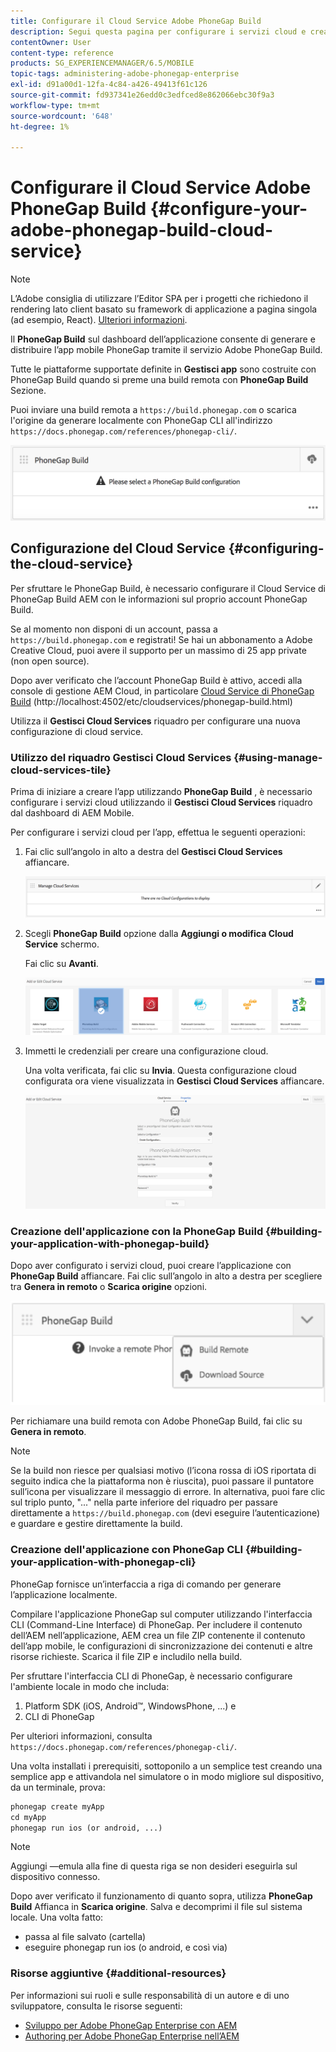 ```yaml
---
title: Configurare il Cloud Service Adobe PhoneGap Build
description: Segui questa pagina per configurare i servizi cloud e creare l’applicazione con PhoneGap Build.
contentOwner: User
content-type: reference
products: SG_EXPERIENCEMANAGER/6.5/MOBILE
topic-tags: administering-adobe-phonegap-enterprise
exl-id: d91a00d1-12fa-4c84-a426-49413f61c126
source-git-commit: fd937341e26edd0c3edfced8e862066ebc30f9a3
workflow-type: tm+mt
source-wordcount: '648'
ht-degree: 1%

---
```


# Configurare il Cloud Service Adobe PhoneGap Build {#configure-your-adobe-phonegap-build-cloud-service}

>[!NOTE]
>
>L’Adobe consiglia di utilizzare l’Editor SPA per i progetti che richiedono il rendering lato client basato su framework di applicazione a pagina singola (ad esempio, React). [Ulteriori informazioni](/help/sites-developing/spa-overview.md).

Il **PhoneGap Build** sul dashboard dell’applicazione consente di generare e distribuire l’app mobile PhoneGap tramite il servizio Adobe PhoneGap Build.

Tutte le piattaforme supportate definite in **Gestisci app** sono costruite con PhoneGap Build quando si preme una build remota con **PhoneGap Build** Sezione.

Puoi inviare una build remota a `https://build.phonegap.com` o scarica l&#39;origine da generare localmente con PhoneGap CLI all&#39;indirizzo `https://docs.phonegap.com/references/phonegap-cli/`.

![PhoneGap Build](assets/chlimage_1-60.png)

## Configurazione del Cloud Service {#configuring-the-cloud-service}

Per sfruttare le PhoneGap Build, è necessario configurare il Cloud Service di PhoneGap Build AEM con le informazioni sul proprio account PhoneGap Build.

Se al momento non disponi di un account, passa a `https://build.phonegap.com` e registrati! Se hai un abbonamento a Adobe Creative Cloud, puoi avere il supporto per un massimo di 25 app private (non open source).

Dopo aver verificato che l’account PhoneGap Build è attivo, accedi alla console di gestione AEM Cloud, in particolare [Cloud Service di PhoneGap Build](http://localhost:4502/etc/cloudservices/phonegap-build.html) (http://localhost:4502/etc/cloudservices/phonegap-build.html)

Utilizza il **Gestisci Cloud Services** riquadro per configurare una nuova configurazione di cloud service.

### Utilizzo del riquadro Gestisci Cloud Services {#using-manage-cloud-services-tile}

Prima di iniziare a creare l’app utilizzando **PhoneGap Build** , è necessario configurare i servizi cloud utilizzando il **Gestisci Cloud Services** riquadro dal dashboard di AEM Mobile.

Per configurare i servizi cloud per l’app, effettua le seguenti operazioni:

1. Fai clic sull’angolo in alto a destra del **Gestisci Cloud Services** affiancare.

   ![chlimage_1-61](assets/chlimage_1-61.png)

1. Scegli **PhoneGap Build** opzione dalla **Aggiungi o modifica Cloud Service** schermo.

   Fai clic su **Avanti**.

   ![chlimage_1-62](assets/chlimage_1-62.png)

1. Immetti le credenziali per creare una configurazione cloud.

   Una volta verificata, fai clic su **Invia**. Questa configurazione cloud configurata ora viene visualizzata in **Gestisci Cloud Services** affiancare.

   ![chlimage_1-63](assets/chlimage_1-63.png)

### Creazione dell&#39;applicazione con la PhoneGap Build {#building-your-application-with-phonegap-build}

Dopo aver configurato i servizi cloud, puoi creare l’applicazione con **PhoneGap Build** affiancare. Fai clic sull’angolo in alto a destra per scegliere tra **Genera in remoto** o **Scarica origine** opzioni.

![chlimage_1-64](assets/chlimage_1-64.png)

Per richiamare una build remota con Adobe PhoneGap Build, fai clic su **Genera in remoto**.

>[!NOTE]
>
>Se la build non riesce per qualsiasi motivo (l’icona rossa di iOS riportata di seguito indica che la piattaforma non è riuscita), puoi passare il puntatore sull’icona per visualizzare il messaggio di errore. In alternativa, puoi fare clic sul triplo punto, &quot;...&quot; nella parte inferiore del riquadro per passare direttamente a `https://build.phonegap.com` (devi eseguire l’autenticazione) e guardare e gestire direttamente la build.

### Creazione dell&#39;applicazione con PhoneGap CLI {#building-your-application-with-phonegap-cli}

PhoneGap fornisce un’interfaccia a riga di comando per generare l’applicazione localmente.

Compilare l&#39;applicazione PhoneGap sul computer utilizzando l&#39;interfaccia CLI (Command-Line Interface) di PhoneGap. Per includere il contenuto dell’AEM nell’applicazione, AEM crea un file ZIP contenente il contenuto dell’app mobile, le configurazioni di sincronizzazione dei contenuti e altre risorse richieste. Scarica il file ZIP e includilo nella build.

Per sfruttare l&#39;interfaccia CLI di PhoneGap, è necessario configurare l&#39;ambiente locale in modo che includa:

1. Platform SDK (iOS, Android™, WindowsPhone, ...) e
1. CLI di PhoneGap

Per ulteriori informazioni, consulta `https://docs.phonegap.com/references/phonegap-cli/`.

Una volta installati i prerequisiti, sottoponilo a un semplice test creando una semplice app e attivandola nel simulatore o in modo migliore sul dispositivo, da un terminale, prova:

```xml
phonegap create myApp
cd myApp
phonegap run ios (or android, ...)
```

>[!NOTE]
>
>Aggiungi —emula alla fine di questa riga se non desideri eseguirla sul dispositivo connesso.

Dopo aver verificato il funzionamento di quanto sopra, utilizza **PhoneGap Build** Affianca in **Scarica origine**. Salva e decomprimi il file sul sistema locale. Una volta fatto:

* passa al file salvato (cartella)
* eseguire phonegap run ios (o android, e così via)

### Risorse aggiuntive {#additional-resources}

Per informazioni sui ruoli e sulle responsabilità di un autore e di uno sviluppatore, consulta le risorse seguenti:

* [Sviluppo per Adobe PhoneGap Enterprise con AEM](/help/mobile/developing-in-phonegap.md)
* [Authoring per Adobe PhoneGap Enterprise nell’AEM](/help/mobile/phonegap.md)
